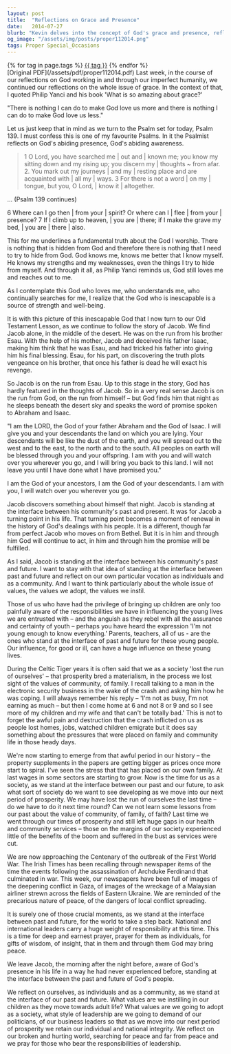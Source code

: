 ```yaml
---
layout: post
title:  "Reflections on Grace and Presence"
date:   2014-07-27
blurb: "Kevin delves into the concept of God's grace and presence, reflecting on Psalm 139 and the story of Jacob. He emphasizes the unchanging love of God, regardless of our imperfections, and the importance of values and community in society. The sermon encourages introspection on personal and societal values, especially in the wake of societal prosperity and global conflicts."
og_image: "/assets/img/posts/proper112014.png"
tags: Proper Special_Occasions
---    
```

<div class="tag-pills">
    {% for tag in page.tags %}
    <a href="{{ site.baseurl }}/tag/{{ tag | slugify }}" class="tag-pill">{{ tag }}</a>
    {% endfor %}
</div>
[Original PDF](/assets/pdf/proper112014.pdf)
Last week, in the course of our reflections on God working in and through our imperfect humanity, we continued our reflections on the whole issue of grace. In the context of that, I quoted Philip Yanci and his book 'What is so amazing about grace?' 

"There is nothing I can do to make God love us more and there is nothing I can do to make God love us less."

Let us just keep that in mind as we turn to the Psalm set for today, Psalm 139. I must confess this is one of my favourite Psalms. In it the Psalmist reflects on God's abiding presence, God's abiding awareness.

> 1 O Lord, you have searched me | out and | known me; you know my sitting down and my rising up; you discern my | thoughts ~ from afar.
> 2. You mark out my journeys | and my | resting place and are acquainted with | all my | ways.
> 3 For there is not a word | on my | tongue, but you, O Lord, | know it | altogether.

... (Psalm 139 continues)

6 Where can I go then | from your | spirit? Or where can I | flee | from your | presence?
7 If I climb up to heaven, | you are | there; if I make the grave my bed, | you are | there | also.

This for me underlines a fundamental truth about the God I worship. There is nothing that is hidden from God and therefore there is nothing that I need to try to hide from God. God knows me, knows me better that I know myself. He knows my strengths and my weaknesses, even the things I try to hide from myself. And through it all, as Philip Yanci reminds us, God still loves me and reaches out to me.

As I contemplate this God who loves me, who understands me, who continually searches for me, I realize that the God who is inescapable is a source of strength and well-being.

It is with this picture of this inescapable God that I now turn to our Old Testament Lesson, as we continue to follow the story of Jacob. We find Jacob alone, in the middle of the desert. He was on the run from his brother Esau. With the help of his mother, Jacob and deceived his father Isaac, making him think that he was Esau, and had tricked his father into giving him his final blessing. Esau, for his part, on discovering the truth plots vengeance on his brother, that once his father is dead he will exact his revenge.

So Jacob is on the run from Esau. Up to this stage in the story, God has hardly featured in the thoughts of Jacob. So in a very real sense Jacob is on the run from God, on the run from himself – but God finds him that night as he sleeps beneath the desert sky and speaks the word of promise spoken to Abraham and Isaac.

"I am the LORD, the God of your father Abraham and the God of Isaac. I will give you and your descendants the land on which you are lying. Your descendants will be like the dust of the earth, and you will spread out to the west and to the east, to the north and to the south. All peoples on earth will be blessed through you and your offspring. I am with you and will watch over you wherever you go, and I will bring you back to this land. I will not leave you until I have done what I have promised you."

I am the God of your ancestors, I am the God of your descendants. I am with you, I will watch over you wherever you go.

Jacob discovers something about himself that night. Jacob is standing at the interface between his community's past and present. It was for Jacob a turning point in his life. That turning point becomes a moment of renewal in the history of God's dealings with his people. It is a different, though far from perfect Jacob who moves on from Bethel. But it is in him and through him God will continue to act, in him and through him the promise will be fulfilled.

As I said, Jacob is standing at the interface between his community's past and future. I want to stay with that idea of standing at the interface between past and future and reflect on our own particular vocation as individuals and as a community. And I want to think particularly about the whole issue of values, the values we adopt, the values we instil.

Those of us who have had the privilege of bringing up children are only too painfully aware of the responsibilities we have in influencing the young lives we are entrusted with – and the anguish as they rebel with all the assurance and certainty of youth – perhaps you have heard the expression 'I'm not young enough to know everything.' Parents, teachers, all of us - are the ones who stand at the interface of past and future for these young people. Our influence, for good or ill, can have a huge influence on these young lives.

During the Celtic Tiger years it is often said that we as a society 'lost the run of ourselves' – that prosperity bred a materialism, in the process we lost sight of the values of community, of family. I recall talking to a man in the electronic security business in the wake of the crash and asking him how he was coping. I will always remember his reply – 'I'm not as busy, I'm not earning as much – but then I come home at 6 and not 8 or 9 and so I see more of my children and my wife and that can't be totally bad.' This is not to forget the awful pain and destruction that the crash inflicted on us as people lost homes, jobs, watched children emigrate but it does say something about the pressures that were placed on family and community life in those heady days.

We're now starting to emerge from that awful period in our history – the property supplements in the papers are getting bigger as prices once more start to spiral. I've seen the stress that that has placed on our own family. At last wages in some sectors are starting to grow. Now is the time for us as a society, as we stand at the interface between our past and our future, to ask what sort of society do we want to see developing as we move into our next period of prosperity. We may have lost the run of ourselves the last time – do we have to do it next time round? Can we not learn some lessons from our past about the value of community, of family, of faith? Last time we went through our times of prosperity and still left huge gaps in our health and community services – those on the margins of our society experienced little of the benefits of the boom and suffered in the bust as services were cut.

We are now approaching the Centenary of the outbreak of the First World War. The Irish Times has been recalling through newspaper items of the time the events following the assassination of Archduke Ferdinand that culminated in war. This week, our newspapers have been full of images of the deepening conflict in Gaza, of images of the wreckage of a Malaysian airliner strewn across the fields of Eastern Ukraine. We are reminded of the precarious nature of peace, of the dangers of local conflict spreading.

It is surely one of those crucial moments, as we stand at the interface between past and future, for the world to take a step back. National and international leaders carry a huge weight of responsibility at this time. This is a time for deep and earnest prayer, prayer for them as individuals, for gifts of wisdom, of insight, that in them and through them God may bring peace.

We leave Jacob, the morning after the night before, aware of God's presence in his life in a way he had never experienced before, standing at the interface between the past and future of God's people.

We reflect on ourselves, as individuals and as a community, as we stand at the interface of our past and future. What values are we instilling in our children as they move towards adult life? What values are we going to adopt as a society, what style of leadership are we going to demand of our politicians, of our business leaders so that as we move into our next period of prosperity we retain our individual and national integrity. We reflect on our broken and hurting world, searching for peace and far from peace and we pray for those who bear the responsibilities of leadership.

